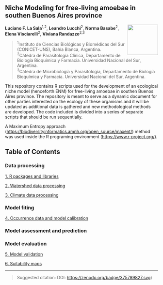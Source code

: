 ## Niche Modeling for free-living amoebae in southen Buenos Aires province

<img src="https://user-images.githubusercontent.com/20196847/132431276-35bf910b-ab3c-48c0-86c0-9efa52fb5a93.jpg" height="100" width="100" img align="right">

**Luciano F. La Sala**<sup>1,2</sup>, **Leandro Lucchi**<sup>2</sup>, **Norma Basabe**<sup>2</sup>, **Elena Visciarelli**<sup>2</sup>, **Viviana Randazzo**<sup>2,3</sup>

><sup>1</sup>Instituto de Ciencias Biológicas y Biomédicas del Sur (CONICET-UNS), Bahía Blanca, Argentina.  
<sup>2</sup>Cátedra de Parasitología Clínica, Departamento de Biología 
Bioquímica y Farmacia. Universidad Nacional del Sur, Argentina.  
<sup>3</sup>Cátedra de Microbiología y Parasitología, Departamento de Biología 
Bioquímica y Farmacia. Universidad Nacional del Sur, Argentina.

This repository contains R scripts used for the development of an ecological niche model (henceforth ENM) for free-living amoebae in southen Buenos Aires province.
The repository is meant to serve as a dynamic document for other parties interested on the ecology of these organisms and it will be updated as additional data is gathered and new methodological methods are developed. 
The code included is divided into a series of separate scripts that should be run sequentially.

A Maximum Entropy approach (https://biodiversityinformatics.amnh.org/open_source/maxent/) method was used inside the R programing environment (https://www.r-project.org/).

Table of Contents
----------

### Data processing

[1. R packages and libraries](./Scripts_readme/Packages_libraries.md)  

[2. Watershed data processing](./Scripts_readme/Calibration_area.md)  

[3. Climate data processing](./Scripts_readme/Environmental_data.md)

### Model fiting

[4. Occurrence data and model calibration](./Scripts_README/Occurrence_data_model_calibration.md)

### Model assessment and prediction

### Model evaluation

[5. Model validation](./Validation/README.md)

[6. Suitability maps](./plots)

----------
> Suggested citation: DOI: https://zenodo.org/badge/375789827.svg)
